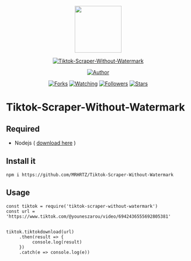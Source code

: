 ﻿<p align="center">
<img src="https://raw.githubusercontent.com/MRHRTZ/Tiktok-Scraper-Without-Watermark/main/src/media/ttk.webp" width="128" height="128"/>
</p>
<p align="center">
<a href="#"><img title="Tiktok-Scraper-Without-Watermark" src="https://img.shields.io/static/v1?label=package&message=Tiktok-Scraper-Without-Watermark&color=lightred"></a>
</p>
<p align="center">
<a href="https://github.com/MRHRTZ"><img title="Author" src="https://img.shields.io/badge/Author-MRHRTZ-red.svg?style=for-the-badge&logo=github"></a>
</p>
<p align="center">
<a href="https://github.com/MRHRTZ/Tiktok-Scraper-Without-Watermark/network/members"><img title="Forks" src="https://img.shields.io/github/forks/MRHRTZ/Tiktok-Scraper-Without-Watermark?color=red&style=flat-square"></a>
<a href="https://github.com/MRHRTZ/Tiktok-Scraper-Without-Watermark/watchers"><img title="Watching" src="https://img.shields.io/github/watchers/MRHRTZ/Tiktok-Scraper-Without-Watermark?label=Watchers&color=blue&style=flat-square"></a>
<a href="https://github.com/MRHRTZ/Tiktok-Scraper-Without-Watermark"><img title="Followers" src="https://img.shields.io/github/followers/MRHRTZ?color=blue&style=flat-square"></a>
<a href="https://github.com/MRHRTZ/Tiktok-Scraper-Without-Watermark/stargazers/"><img title="Stars" src="https://img.shields.io/github/stars/MRHRTZ/Tiktok-Scraper-Without-Watermark?color=red&style=flat-square"></a>
</p>

# Tiktok-Scraper-Without-Watermark

## Required
- Nodejs ( <a href="https://nodejs.org/en/download">download here</a> )

## Install it

``` npm i https://github.com/MRHRTZ/Tiktok-Scraper-Without-Watermark ```

## Usage

```
const tiktok = require('tiktok-scraper-without-watermark')
const url = 'https://www.tiktok.com/@youneszarou/video/6942436555692805381'


tiktok.tiktokdownload(url)
     .then(result => {
          console.log(result)
     })
     .catch(e => console.log(e))
```
